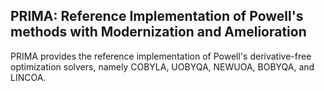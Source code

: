 ## PRIMA: Reference Implementation of Powell's methods with Modernization and Amelioration

PRIMA provides the reference implementation of Powell's derivative-free optimization solvers, namely COBYLA, UOBYQA, NEWUOA, BOBYQA, and LINCOA.
